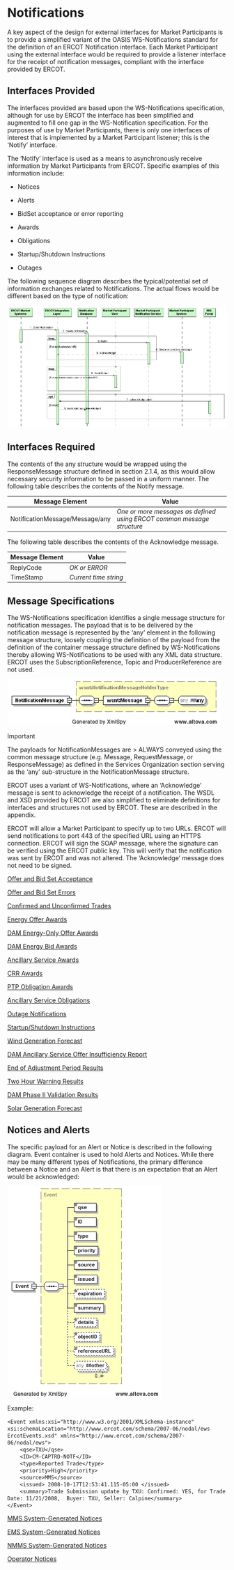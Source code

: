 # Notifications

A key aspect of the design for external interfaces for Market
Participants is to provide a simplified variant of the OASIS
WS-Notifications standard for the definition of an ERCOT Notification
interface. Each Market Participant using the external interface would be
required to provide a listener interface for the receipt of notification
messages, compliant with the interface provided by ERCOT.

## Interfaces Provided

The interfaces provided are based upon the WS-Notifications
specification, although for use by ERCOT the interface has been
simplified and augmented to fill one gap in the WS-Notification
specification. For the purposes of use by Market Participants, there
is only one interfaces of interest that is implemented by a Market
Participant listener; this is the ‘Notify’ interface.

The ‘Notify’ interface is used as a means to asynchronously receive
information by Market Participants from ERCOT. Specific examples of this
information include:

- Notices

- Alerts

- BidSet acceptance or error reporting

- Awards

- Obligations

- Startup/Shutdown Instructions

- Outages

The following sequence diagram describes the typical/potential set of
information exchanges related to Notifications. The actual flows would
be different based on the type of notification:

![Notifications Sequence Diagram](./Images/Notifications_Sequence_Diagram.jpeg)

## Interfaces Required

The contents of the any structure would be wrapped using the
ResponseMessage structure defined in section 2.1.4, as this would allow
necessary security information to be passed in a uniform manner. The
following table describes the contents of the Notify message.

| <span class="mark">Message Element</span> | <span class="mark">Value</span>                                        |
|-------------------------------------------|------------------------------------------------------------------------|
| NotificationMessage/Message/any           | *One or more messages as defined using ERCOT common message structure* |

The following table describes the contents of the Acknowledge message.

| <span class="mark">Message Element</span> | <span class="mark">Value</span> |
|-------------------------------------------|---------------------------------|
| ReplyCode                                 | *OK or ERROR*                   |
| TimeStamp                                 | *Current time string*           |


## Message Specifications

The WS-Notifications specification identifies a single message structure
for notification messages. The payload that is to be delivered by the
notification message is represented by the ‘any’ element in the
following message structure, loosely coupling the definition of the
payload from the definition of the container message structure defined
by WS-Notifications thereby allowing WS-Notifications to be used with
any XML data structure. ERCOT uses the SubscriptionReference, Topic and
ProducerReference are not used.

![WS-Notifications Message Structure](./Images/WS-Notifications_Structure.png)

> [!IMPORTANT]
> The payloads for NotificationMessages are > ALWAYS conveyed using the 
> common message structure (e.g. Message, RequestMessage, or ResponseMessage)
> as defined in the Services Organization section serving as the ‘any’ 
> sub-structure in the NotificationMessage structure.

ERCOT uses a variant of WS-Notifications, where an ‘Acknowledge’
message is sent to acknowledge the receipt of a notification. The WSDL
and XSD provided by ERCOT are also simplified to eliminate definitions
for interfaces and structures not used by ERCOT. These are described
in the appendix.

ERCOT will allow a Market Participant to specify up to two URLs. ERCOT
will send notifications to port 443 of the specified URL using an
HTTPS connection. ERCOT will sign the SOAP message, where the
signature can be verified using the ERCOT public key. This will verify
that the notification was sent by ERCOT and was not altered. The
‘Acknowledge’ message does not need to be signed.

[Offer and Bid Set Acceptance](/ews/Notifications%20Messages/Offer%20and%20Bid%20Set%20Acceptance.md)

[Offer and Bid Set Errors](/ews/Notifications%20Messages/Offer%20and%20Bid%20Set%20Errors.md)

[Confirmed and Unconfirmed Trades](/ews/Notifications%20Messages/Confirmed%20and%20Unconfirmed%20Trades.md)

[Energy Offer Awards](/ews/Notifications%20Messages/Energy%20Offer%20Awards.md)

[DAM Energy-Only Offer Awards](/ews/Notifications%20Messages/DAM%20Energy-Only%20Offer%20Awards.md)

[DAM Energy Bid Awards](/ews/Notifications%20Messages/DAM%20Energy%20Bid%20Award.md)

[Ancillary Service Awards](/ews/Notifications%20Messages/Ancillary%20Service%20Awards.md)

[CRR Awards](/ews/Notifications%20Messages/CRR%20Awards.md)

[PTP Obligation Awards](/ews/Notifications%20Messages/PTP%20Obligation%20Awards.md)

[Ancillary Service Obligations](/ews/Notifications%20Messages/Ancillary%20Service%20Obligations.md)

[Outage Notifications](/ews/Notifications%20Messages/Outage%20Notifications.md)

[Startup/Shutdown Instructions](/ews/Notifications%20Messages/Startup_Shutdown%20Instructions.md)

[Wind Generation Forecast](/ews/Notifications%20Messages/Wind%20Generation%20Forecast.md)

[DAM Ancillary Service Offer Insufficiency Report](/ews/Notifications%20Messages/DAM%20Ancillary%20Service%20Offer%20Insufficiency%20Report.md)

[End of Adjustment Period Results](/ews/Notifications%20Messages/End%20of%20Adjustment%20Period%20Results.md)

[Two Hour Warning Results](/ews/Notifications%20Messages/Two%20Hour%20Warning%20Results.md)

[DAM Phase II Validation Results](/ews/Notifications%20Messages/DAM%20Phase%20II%20Validation%20Results.md)

[Solar Generation Forecast](/ews/Notifications%20Messages/Solar%20Generation%20Forecast.md)

## Notices and Alerts 

The specific payload for an Alert or Notice is described in the
following diagram. Event container is used to hold Alerts and Notices.
While there may be many different types of Notifications, the primary
difference between a Notice and an Alert is that there is an expectation
that an Alert would be acknowledged:

![Event Structure](./Images/Event_Structure.png)

Example:

~~~
<Event xmlns:xsi="http://www.w3.org/2001/XMLSchema-instance" xsi:schemaLocation="http://www.ercot.com/schema/2007-06/nodal/ews ErcotEvents.xsd" xmlns="http://www.ercot.com/schema/2007-06/nodal/ews">
    <qse>TXU</qse>
    <ID>CM-CAPTRD-NOTF</ID>
    <type>Reported Trade</type>
    <priority>High</priority>
    <source>MMS</source>
    <issued> 2008-10-17T12:53:41.115-05:00 </issued>
    <summary>Trade Submission update by TXU: Confirmed: YES, for Trade Date: 11/21/2008,  Buyer: TXU, Seller: Calpine</summary>
</Event>
~~~

[MMS System-Generated Notices](/ews/Notifications%20Messages/Notices%20and%20Alerts/MMS%20System-Generated%20Notices.md)

[EMS System-Generated Notices](/ews/Notifications%20Messages/Notices%20and%20Alerts/EMS%20System-Generated%20Notices.md)

[NMMS System-Generated Notices](/ews/Notifications%20Messages/Notices%20and%20Alerts/NMMS%20System-Generated%20Notices.md)

[Operator Notices](/ews/Notifications%20Messages/Notices%20and%20Alerts/Operator%20notices.md)